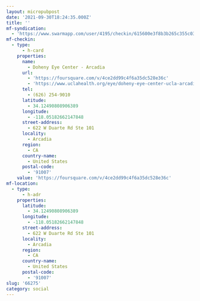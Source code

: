 ```yaml
---
layout: micropubpost
date: '2021-09-30T18:24:35.000Z'
title: ''
mf-syndication:
  - 'https://www.swarmapp.com/user/4195/checkin/615600e3f8b3b265c355c03a'
mf-checkin:
  - type:
      - h-card
    properties:
      name:
        - Doheny Eye Center - Arcadia
      url:
        - 'https://foursquare.com/v/4ce2dd99c4f6a35dc528e36c'
        - 'https://www.uclahealth.org/eye/doheny-eye-center-ucla-arcadia'
      tel:
        - (626) 254-9010
      latitude:
        - 34.12490808906389
      longitude:
        - -118.05182662147848
      street-address:
        - 622 W Duarte Rd Ste 101
      locality:
        - Arcadia
      region:
        - CA
      country-name:
        - United States
      postal-code:
        - '91007'
    value: 'https://foursquare.com/v/4ce2dd99c4f6a35dc528e36c'
mf-location:
  - type:
      - h-adr
    properties:
      latitude:
        - 34.12490808906389
      longitude:
        - -118.05182662147848
      street-address:
        - 622 W Duarte Rd Ste 101
      locality:
        - Arcadia
      region:
        - CA
      country-name:
        - United States
      postal-code:
        - '91007'
slug: '66275'
category: social
---
```

